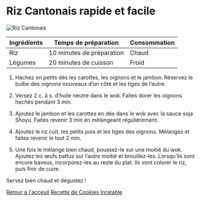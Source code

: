 # Riz Cantonais rapide et facile

![Riz Cantonais](https://www.autourduriz.com/asianfood/wp-content/uploads/2023/02/Riz-cantonais-4-773x773.jpeg)

 

| Ingrédients| Temps de préparation       | Consommation     |
|------------|--------------------------  |----------------- |
| Riz        |10 minutes de préparation   | Chaud            |
| Légumes    |20 minutes de cuisson       | Froid            |



1. Hachez en petits dés les carottes, les oignons et le jambon. Réservez le bulbe des oignons nouveaux d’un côté et les tiges de l’autre.

2. Versez 2 c. à s. d’huile neutre dans le wok. Faites dorer les oignons hachés pendant 3 min.
3. Ajoutez le jambon et les carottes en dés dans le wok avec la sauce soja Shoyu. Faites revenir 3 min en mélangeant régulièrement.
4. Ajoutez le riz cuit, les petits pois et les tiges des oignons. Mélangez et faites revenir le tout 2 min.
5. Une fois le mélange bien chaud, poussez-le sur une moitié du wok. Ajoutez les œufs battus sur l’autre moitié et brouillez-les. Lorsqu’ils sont encore baveux, incorporez-les au reste du plat. Ils vont colorer le riz, puis finir de cuire.













Servez bien chaud et dégustez !

[Retour à l'acceuil](index.md)
[Recette de Cookies Inratable](page2.md)
